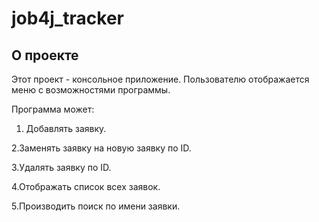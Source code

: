 # job4j_tracker

## О проекте

Этот проект - консольное приложение. Пользователю отображается меню с возможностями программы.

Программа может:

1. Добавлять заявку.

2.Заменять заявку на новую заявку по ID.

3.Удалять заявку по ID.

4.Отображать список всех заявок.

5.Производить поиск по имени заявки.